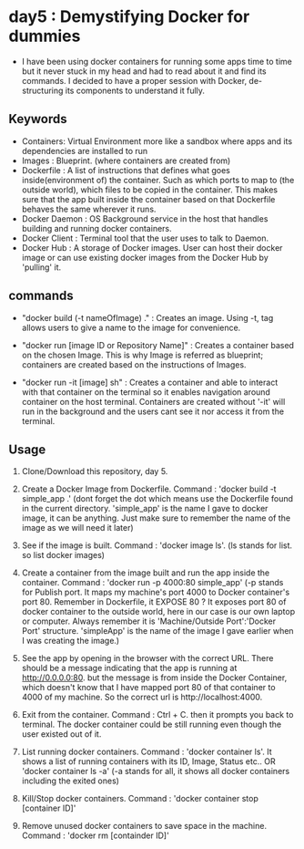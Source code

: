 # day5 : Demystifying Docker for dummies

- I have been using docker containers for running some apps time to time but it never stuck in my head and had to read about it and find its commands. I decided to have a proper session with Docker, de-structuring its components to understand it fully.




## Keywords
- Containers: Virtual Environment more like a sandbox where apps and its dependencies are installed to run
- Images : Blueprint. (where containers are created from)
- Dockerfile : A list of instructions that defines what goes inside(environment of) the container. Such as which ports to map to (the outside world), which files to be copied in the container. This makes sure that the app built inside the container based on that Dockerfile behaves the same wherever it runs.
- Docker Daemon : OS Background service in the host that handles building and running docker containers.
- Docker Client : Terminal tool that the user uses to talk to Daemon.
- Docker Hub : A storage of Docker images. User can host their docker image or can use existing docker images from the Docker Hub by 'pulling' it.




## commands
- "docker build (-t nameOfImage) ." : Creates an image. Using -t, tag allows users to give a name to the image for convenience.

- "docker run [image ID or Repository Name]" : Creates a container based on the chosen Image. This is why Image is referred as blueprint; containers are created based on the instructions of Images.

- "docker run -it [image] sh" : Creates a container and able to interact with that container on the terminal so it enables navigation around container on the host terminal. Containers are created without '-it' will run in the background and the users cant see it nor access it from the terminal.



## Usage
1. Clone/Download this repository, day 5.

2. Create a Docker Image from Dockerfile. Command : 'docker build -t simple_app .' (dont forget the dot which means use the Dockerfile found in the current directory. 'simple_app' is the name I gave to docker image, it can be anything. Just make sure to remember the name of the image as we will need it later)

3. See if the image is built. Command : 'docker image ls'. (ls stands for list. so list docker images)

4. Create a container from the image built and run the app inside the container. Command : 'docker run -p 4000:80 simple_app' (-p stands for Publish port. It maps my machine's port 4000 to Docker container's port 80. Remember in Dockerfile, it EXPOSE 80 ? It exposes port 80 of docker container to the outside world, here in our case is our own laptop or computer. Always remember it is 'Machine/Outside Port':'Docker Port' structure. 'simpleApp' is the name of the image I gave earlier when I was creating the image.)

5. See the app by opening in the browser with the correct URL. There should be a message indicating that the app is running at http://0.0.0.0:80. but the message is from inside the Docker Container, which doesn't know that I have mapped port 80 of that container to 4000 of my machine. So the correct url is http://localhost:4000.

6. Exit from the container. Command : Ctrl + C. then it prompts you back to terminal. The docker container could be still running even though the user existed out of it.

7. List running docker containers. Command : 'docker container ls'. It shows a list of running containers with its ID, Image, Status etc.. OR 'docker container ls -a' (-a stands for all, it shows all docker containers including the exited ones)

8. Kill/Stop docker containers. Command : 'docker container stop [container ID]'

9. Remove unused docker containers to save space in the machine. Command : 'docker rm [containder ID]'
